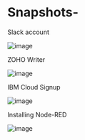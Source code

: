 # Snapshots-

Slack account

![image](https://user-images.githubusercontent.com/51874510/82298790-43544700-99d2-11ea-9a5a-4de91b58ab9a.png)

ZOHO Writer

![image](https://user-images.githubusercontent.com/51874510/82299194-d8574000-99d2-11ea-8917-101af94aeda7.png)

IBM Cloud Signup

![image](https://user-images.githubusercontent.com/51874510/82297338-23bc1f00-99d0-11ea-9c9e-3792a8aeced7.png)

Installing Node-RED

![image](https://user-images.githubusercontent.com/51874510/82298485-d17bfd80-99d1-11ea-966c-efcf36222061.png)
